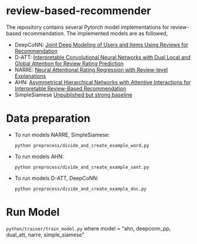 # review-based-recommender
The repository contains several Pytorch model implementations for review-based recommendation. The implemented models are as followed,
  - DeepCoNN: [Joint Deep Modeling of Users and Items Using Reviews for Recommendation](https://arxiv.org/abs/1701.04783)
  - D-ATT: [Interpretable Convolutional Neural Networks with Dual Local and Global Attention for Review Rating Prediction](https://dl.acm.org/doi/10.1145/3109859.3109890)
  - NARRE: [Neural Attentional Rating Regression with Review-level Explanations](https://dl.acm.org/doi/10.1145/3178876.3186070)
  - AHN: [Asymmetrical Hierarchical Networks with Attentive Interactions for Interpretable Review-Based Recommendation](https://arxiv.org/abs/2001.04346)
  - SimpleSiamese [Unpublished but strong baseline]()
  
 # Data preparation
  - To run models NARRE, SimpleSiamese:
  
    ```python preprocess/divide_and_create_example_word.py```
  - To run models AHN:
  
    ```python preprocess/divide_and_create_example_sent.py```
  - To run models D-ATT, DeepCoNN:
  
    ```python preprocess/divide_and_create_example_doc.py```
 
 # Run Model
  ```python/trainer/train_model.py```
  where model = "ahn, deepconn_pp, dual_att, narre, simple_siamese"
